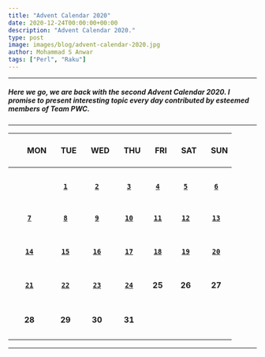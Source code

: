 ```yaml
---
title: "Advent Calendar 2020"
date: 2020-12-24T00:00:00+00:00
description: "Advent Calendar 2020."
type: post
image: images/blog/advent-calendar-2020.jpg
author: Mohammad S Anwar
tags: ["Perl", "Raku"]
---
```

***

##### Here we go, we are back with the second **Advent Calendar 2020**. I promise to present interesting topic every day contributed by esteemed members of **Team PWC**.

***

| <br>&nbsp;&nbsp;&nbsp;&nbsp;&nbsp;&nbsp;&nbsp;MON<br><br> | &nbsp;&nbsp;&nbsp;TUE | &nbsp;&nbsp;&nbsp;WED | &nbsp;&nbsp;&nbsp;THU | &nbsp;&nbsp;&nbsp;FRI | &nbsp;&nbsp;&nbsp;SAT | &nbsp;&nbsp;&nbsp;SUN |
| :---: | :---: | :---: | :---: | :---: | :---: | :---: |
| | | | | | | |
| <br><br><br>             | [**`1`**](/blog/advent-calendar-2020-12-01)             | [**`2`**](/blog/advent-calendar-2020-12-02)               | [**`3`**](/blog/advent-calendar-2020-12-03)                   | [**`4`**](/blog/advent-calendar-2020-12-04)                   | [**`5`**](/blog/advent-calendar-2020-12-05)                   | [**`6`**](/blog/advent-calendar-2020-12-06)            |
| <br>[**`7`**](/blog/advent-calendar-2020-12-07)<br><br>       | [**`8`**](/blog/advent-calendar-2020-12-08)             | [**`9`**](/blog/advent-calendar-2020-12-09)             | [**`10`**](/blog/advent-calendar-2020-12-10)                   | [**`11`**](/blog/advent-calendar-2020-12-11)                   | [**`12`**](/blog/advent-calendar-2020-12-12)                   | [**`13`**](/blog/advent-calendar-2020-12-13)                   |
| | | | | | | |
| <br>[**`14`**](/blog/advent-calendar-2020-12-14)<br><br>       | [**`15`**](/blog/advent-calendar-2020-12-15)             | [**`16`**](/blog/advent-calendar-2020-12-16)             | [**`17`**](/blog/advent-calendar-2020-12-17)                   | [**`18`**](/blog/advent-calendar-2020-12-18)                   | [**`19`**](/blog/advent-calendar-2020-12-19)                   | [**`20`**](/blog/advent-calendar-2020-12-20)                   |
| | | | | | | |
| <br>[**`21`**](/blog/advent-calendar-2020-12-21)<br><br>       | [**`22`**](/blog/advent-calendar-2020-12-22)             | [**`23`**](/blog/advent-calendar-2020-12-23)             | [**`24`**](/blog/advent-calendar-2020-12-24)                   | **25**                   | **26**                   | **27**                   |
| | | | | | | |
| <br>**28**<br><br>       | **29**             | **30**             | **31**                   |                    |                    |                    |
| | | | | | | |

***
